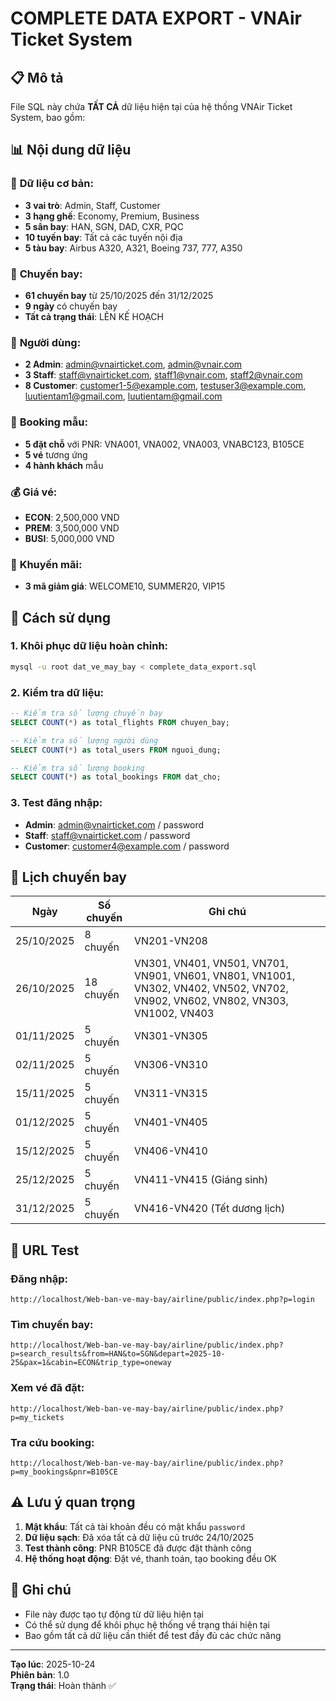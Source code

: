 # COMPLETE DATA EXPORT - VNAir Ticket System

## 📋 Mô tả
File SQL này chứa **TẤT CẢ** dữ liệu hiện tại của hệ thống VNAir Ticket System, bao gồm:

## 📊 Nội dung dữ liệu

### 🏢 **Dữ liệu cơ bản:**
- **3 vai trò**: Admin, Staff, Customer
- **3 hạng ghế**: Economy, Premium, Business
- **5 sân bay**: HAN, SGN, DAD, CXR, PQC
- **10 tuyến bay**: Tất cả các tuyến nội địa
- **5 tàu bay**: Airbus A320, A321, Boeing 737, 777, A350

### 🛫 **Chuyến bay:**
- **61 chuyến bay** từ 25/10/2025 đến 31/12/2025
- **9 ngày** có chuyến bay
- **Tất cả trạng thái**: LÊN KẾ HOẠCH

### 👥 **Người dùng:**
- **2 Admin**: admin@vnairticket.com, admin@vnair.com
- **3 Staff**: staff@vnairticket.com, staff1@vnair.com, staff2@vnair.com
- **8 Customer**: customer1-5@example.com, testuser3@example.com, luutientam1@gmail.com, luutientam@gmail.com

### 🎫 **Booking mẫu:**
- **5 đặt chỗ** với PNR: VNA001, VNA002, VNA003, VNABC123, B105CE
- **5 vé** tương ứng
- **4 hành khách** mẫu

### 💰 **Giá vé:**
- **ECON**: 2,500,000 VND
- **PREM**: 3,500,000 VND  
- **BUSI**: 5,000,000 VND

### 🎁 **Khuyến mãi:**
- **3 mã giảm giá**: WELCOME10, SUMMER20, VIP15

## 🚀 Cách sử dụng

### 1. **Khôi phục dữ liệu hoàn chỉnh:**
```bash
mysql -u root dat_ve_may_bay < complete_data_export.sql
```

### 2. **Kiểm tra dữ liệu:**
```sql
-- Kiểm tra số lượng chuyến bay
SELECT COUNT(*) as total_flights FROM chuyen_bay;

-- Kiểm tra số lượng người dùng
SELECT COUNT(*) as total_users FROM nguoi_dung;

-- Kiểm tra số lượng booking
SELECT COUNT(*) as total_bookings FROM dat_cho;
```

### 3. **Test đăng nhập:**
- **Admin**: admin@vnairticket.com / password
- **Staff**: staff@vnairticket.com / password  
- **Customer**: customer4@example.com / password

## 📅 Lịch chuyến bay

| Ngày | Số chuyến | Ghi chú |
|------|-----------|---------|
| 25/10/2025 | 8 chuyến | VN201-VN208 |
| 26/10/2025 | 18 chuyến | VN301, VN401, VN501, VN701, VN901, VN601, VN801, VN1001, VN302, VN402, VN502, VN702, VN902, VN602, VN802, VN303, VN1002, VN403 |
| 01/11/2025 | 5 chuyến | VN301-VN305 |
| 02/11/2025 | 5 chuyến | VN306-VN310 |
| 15/11/2025 | 5 chuyến | VN311-VN315 |
| 01/12/2025 | 5 chuyến | VN401-VN405 |
| 15/12/2025 | 5 chuyến | VN406-VN410 |
| 25/12/2025 | 5 chuyến | VN411-VN415 (Giáng sinh) |
| 31/12/2025 | 5 chuyến | VN416-VN420 (Tết dương lịch) |

## 🔗 URL Test

### Đăng nhập:
```
http://localhost/Web-ban-ve-may-bay/airline/public/index.php?p=login
```

### Tìm chuyến bay:
```
http://localhost/Web-ban-ve-may-bay/airline/public/index.php?p=search_results&from=HAN&to=SGN&depart=2025-10-25&pax=1&cabin=ECON&trip_type=oneway
```

### Xem vé đã đặt:
```
http://localhost/Web-ban-ve-may-bay/airline/public/index.php?p=my_tickets
```

### Tra cứu booking:
```
http://localhost/Web-ban-ve-may-bay/airline/public/index.php?p=my_bookings&pnr=B105CE
```

## ⚠️ Lưu ý quan trọng

1. **Mật khẩu**: Tất cả tài khoản đều có mật khẩu `password`
2. **Dữ liệu sạch**: Đã xóa tất cả dữ liệu cũ trước 24/10/2025
3. **Test thành công**: PNR B105CE đã được đặt thành công
4. **Hệ thống hoạt động**: Đặt vé, thanh toán, tạo booking đều OK

## 📝 Ghi chú

- File này được tạo tự động từ dữ liệu hiện tại
- Có thể sử dụng để khôi phục hệ thống về trạng thái hiện tại
- Bao gồm tất cả dữ liệu cần thiết để test đầy đủ các chức năng

---
**Tạo lúc**: 2025-10-24  
**Phiên bản**: 1.0  
**Trạng thái**: Hoàn thành ✅
